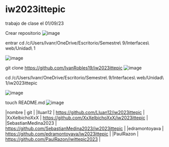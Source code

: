 # iw2023ittepic
trabajo de clase el 01/09/23

Crear repositorio
![image](https://github.com/IvanRobles19/iw2023ittepic/assets/107086571/bd60d85b-d9cc-4ce4-b6cf-1ff612c12d0c)

entrar cd /c/Users/Ivanr/OneDrive/Escritorio/Semestre\ 9/Interfaces\ web/Unidad\ 1

![image](https://github.com/IvanRobles19/iw2023ittepic/assets/107086571/91697f4c-2bec-4031-a626-f1b5d46464a0)


git clone https://github.com/IvanRobles19/iw2023ittepic
![image](https://github.com/IvanRobles19/iw2023ittepic/assets/107086571/b3a49bf4-3197-41f1-bf78-0a073760d056)


cd /c/Users/Ivanr/OneDrive/Escritorio/Semestre\ 9/Interfaces\ web/Unidad\ 1/iw2023ittepic

![image](https://github.com/IvanRobles19/iw2023ittepic/assets/107086571/d98abe8d-7019-4539-8340-9aeeada5f24b)


touch README.md
![image](https://github.com/IvanRobles19/iw2023ittepic/assets/107086571/1585b127-7eda-480f-be66-401a758142dc)

|nombre | git |
|lluan12 |	https://github.com/Lluan12/iw2023ittepic |
|XxXelbichoXxX |	https://github.com/XxXelbichoXxX/iw2023ittepic |
|SebastianMedina2023 |	https://github.com/SebastianMedina2023/iw2023ittepic |
|edramontoyava |	https://github.com/edramontoyava/iw2023ittepic |
|PaulRazon |	https://github.com/PaulRazon/iwittepic2023 |




